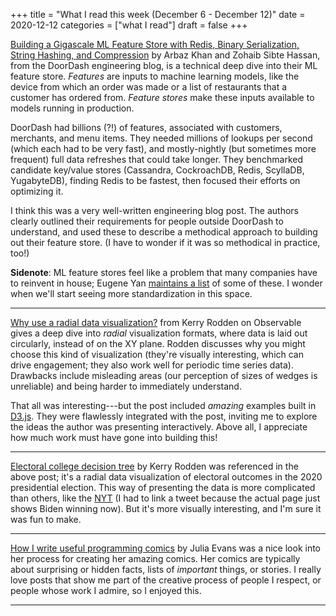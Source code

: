 +++
title = "What I read this week (December 6 - December 12)"
date = 2020-12-12
categories = ["what I read"]
draft = false
+++


<!--more-->

[Building a Gigascale ML Feature Store with Redis, Binary Serialization, String Hashing, and Compression](https://doordash.engineering/2020/11/19/building-a-gigascale-ml-feature-store-with-redis/) by Arbaz Khan and Zohaib Sibte Hassan, from the DoorDash engineering blog, is a technical deep dive into their ML feature store.
*Features* are inputs to machine learning models, like the device from which an order was made or a list of restaurants that a customer has ordered from.
*Feature stores* make these inputs available to models running in production. 

DoorDash had billions (?!) of features, associated with customers, merchants, and menu items. They needed millions of lookups per second (which each had to be very fast), and mostly-nightly (but sometimes more frequent) full data refreshes that could take longer.
They benchmarked candidate key/value stores (Cassandra, CockroachDB, Redis, ScyllaDB, YugabyteDB), finding Redis to be fastest, then focused their efforts on optimizing it. 

I think this was a very well-written engineering blog post. The authors clearly outlined their requirements for people outside DoorDash to understand, and used these to describe a methodical approach to building out their feature store. (I have to wonder if it was so methodical in practice, too!)

**Sidenote**: ML feature stores feel like a problem that many companies have to reinvent in house; Eugene Yan [maintains a list](https://github.com/eugeneyan/applied-ml#feature-stores) of some of these. I wonder when we'll start seeing more standardization in this space.

---

[Why use a radial data visualization?](https://observablehq.com/@observablehq/why-use-a-radial-data-visualization?) from Kerry Rodden on Observable gives a deep dive into *radial* visualization formats, where data is laid out circularly, instead of on the XY plane.
Rodden discusses why you might choose this kind of visualization (they're visually interesting, which can drive engagement; they also work well for periodic time series data).
Drawbacks include misleading areas (our perception of sizes of wedges is unreliable) and being harder to immediately understand.

That all was interesting---but the post included *amazing* examples built in [D3.js](https://d3js.org/).
They were flawlessly integrated with the post, inviting me to explore the ideas the author was presenting interactively.
Above all, I appreciate how much work must have gone into building this!

---

[Electoral college decision tree](https://observablehq.com/@observablehq/electoral-college-decision-tree) by Kerry Rodden was referenced in the above post; it's a radial data visualization of electoral outcomes in the 2020 presidential election. 
This way of presenting the data is more complicated than others, like the [NYT](https://twitter.com/robertloerzel/status/1324206710953828353) (I had to link a tweet because the actual page just shows Biden winning now).
But it's more visually interesting, and I'm sure it was fun to make.

---

[How I write useful programming comics](https://jvns.ca/blog/2020/12/05/how-i-write-useful-programming-comics/) by Julia Evans was a nice look into her process for creating her amazing comics. 
Her comics are typically about surprising or hidden facts, lists of *important* things, or stories. 
I really love posts that show me part of the creative process of people I respect, or people whose work I admire, so I enjoyed this.

---




